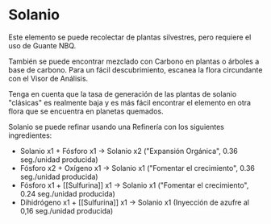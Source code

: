 # Solanio

Este elemento se puede recolectar de plantas silvestres, pero requiere el uso de Guante NBQ.

También se puede encontrar mezclado con Carbono en plantas o árboles a base de carbono. Para un fácil descubrimiento, escanea la flora circundante con el Visor de Análisis.

Tenga en cuenta que la tasa de generación de las plantas de solanio "clásicas" es realmente baja y es más fácil encontrar el elemento en otra flora que se encuentra en planetas quemados. 

Solanio se puede refinar usando una Refinería con los siguientes ingredientes:

- Solanio x1  +   Fósforo x1  →  Solanio x2  ("Expansión Orgánica", 0.36 seg./unidad producida)
- Fósforo x2  +   Oxígeno x1  →  Solanio x1  ("Fomentar el crecimiento", 0.36 seg./unidad producida)
- Fósforo x1  +   [[Sulfurina]] x1  →  Solanio x1  ("Fomentar el crecimiento", 0.24 seg./unidad producida)
- Dihidrógeno x1  +   [[Sulfurina]] x1  →  Solanio x1  (Inyección de azufre al 0,16 seg./unidad producida)